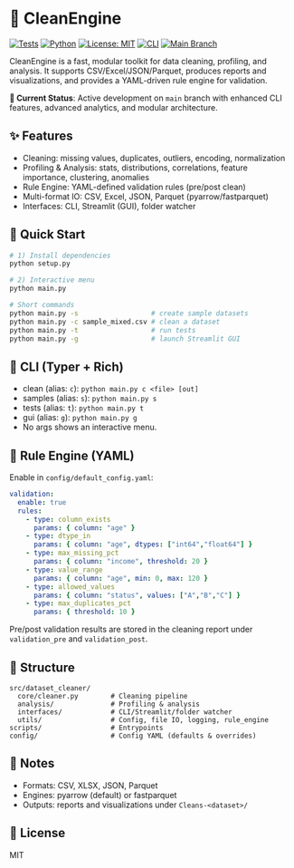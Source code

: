 # 🧹 CleanEngine

[![Tests](https://img.shields.io/badge/tests-36%20passing-brightgreen)](./scripts/run_tests.py)
[![Python](https://img.shields.io/badge/python-3.9%2B-blue)](#)
[![License: MIT](https://img.shields.io/badge/license-MIT-yellow)](./LICENSE)
[![CLI](https://img.shields.io/badge/CLI-Rich%20%2B%20Typer-purple)](#)
[![Main Branch](https://img.shields.io/badge/branch-main-blue)](#)

CleanEngine is a fast, modular toolkit for data cleaning, profiling, and analysis. It supports CSV/Excel/JSON/Parquet, produces reports and visualizations, and provides a YAML-driven rule engine for validation.

**🚀 Current Status**: Active development on `main` branch with enhanced CLI features, advanced analytics, and modular architecture.

## ✨ Features
- Cleaning: missing values, duplicates, outliers, encoding, normalization
- Profiling & Analysis: stats, distributions, correlations, feature importance, clustering, anomalies
- Rule Engine: YAML-defined validation rules (pre/post clean)
- Multi-format IO: CSV, Excel, JSON, Parquet (pyarrow/fastparquet)
- Interfaces: CLI, Streamlit (GUI), folder watcher

## 🚀 Quick Start
```bash
# 1) Install dependencies
python setup.py

# 2) Interactive menu
python main.py

# Short commands
python main.py -s                  # create sample datasets
python main.py -c sample_mixed.csv # clean a dataset
python main.py -t                  # run tests
python main.py -g                  # launch Streamlit GUI
```

## 🧰 CLI (Typer + Rich)
- clean (alias: `c`): `python main.py c <file> [out]`
- samples (alias: `s`): `python main.py s`
- tests (alias: `t`): `python main.py t`
- gui (alias: `g`): `python main.py g`
- No args shows an interactive menu.

## 🧪 Rule Engine (YAML)
Enable in `config/default_config.yaml`:
```yaml
validation:
  enable: true
  rules:
    - type: column_exists
      params: { column: "age" }
    - type: dtype_in
      params: { column: "age", dtypes: ["int64","float64"] }
    - type: max_missing_pct
      params: { column: "income", threshold: 20 }
    - type: value_range
      params: { column: "age", min: 0, max: 120 }
    - type: allowed_values
      params: { column: "status", values: ["A","B","C"] }
    - type: max_duplicates_pct
      params: { threshold: 10 }
```
Pre/post validation results are stored in the cleaning report under `validation_pre` and `validation_post`.

## 📁 Structure
```
src/dataset_cleaner/
  core/cleaner.py        # Cleaning pipeline
  analysis/              # Profiling & analysis
  interfaces/            # CLI/Streamlit/folder watcher
  utils/                 # Config, file IO, logging, rule_engine
scripts/                 # Entrypoints
config/                  # Config YAML (defaults & overrides)
```

## 📝 Notes
- Formats: CSV, XLSX, JSON, Parquet
- Engines: pyarrow (default) or fastparquet
- Outputs: reports and visualizations under `Cleans-<dataset>/`

## 📜 License
MIT
